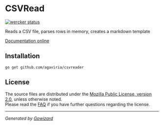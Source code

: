 CSVRead
=======

[![wercker status](https://app.wercker.com/status/c7ee32c8f51ee0f9f68690486699256a "wercker status")](https://app.wercker.com/project/bykey/c7ee32c8f51ee0f9f68690486699256a)


Reads a CSV file, parses rows in memory, creates a markdown template

[Documentation online](http://godoc.org/github.com/agaviria/csvreader)

## Installation

	go get github.com/agaviria/csvreader

## License

The source files are distributed under the [Mozilla Public License, version 2.0](http://mozilla.org/MPL/2.0/),
unless otherwise noted.  
Please read the [FAQ](http://www.mozilla.org/MPL/2.0/FAQ.html)
if you have further questions regarding the license.

* * *
*Generated by [Gowizard](https://github.com/kless/wizard)*
